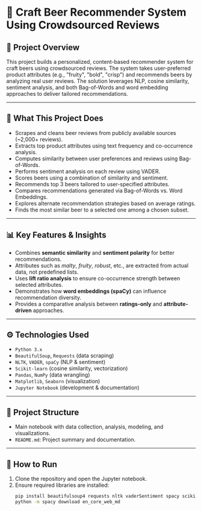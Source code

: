 # 🍺 Craft Beer Recommender System Using Crowdsourced Reviews

## 📘 Project Overview
This project builds a personalized, content-based recommender system for craft beers using crowdsourced reviews. The system takes user-preferred product attributes (e.g., "fruity", "bold", "crisp") and recommends beers by analyzing real user reviews. The solution leverages NLP, cosine similarity, sentiment analysis, and both Bag-of-Words and word embedding approaches to deliver tailored recommendations.

---

## 🧠 What This Project Does
- Scrapes and cleans beer reviews from publicly available sources (~2,000+ reviews).
- Extracts top product attributes using text frequency and co-occurrence analysis.
- Computes similarity between user preferences and reviews using Bag-of-Words.
- Performs sentiment analysis on each review using VADER.
- Scores beers using a combination of similarity and sentiment.
- Recommends top 3 beers tailored to user-specified attributes.
- Compares recommendations generated via Bag-of-Words vs. Word Embeddings.
- Explores alternate recommendation strategies based on average ratings.
- Finds the most similar beer to a selected one among a chosen subset.

---

## 📊 Key Features & Insights
- Combines **semantic similarity** and **sentiment polarity** for better recommendations.
- Attributes such as *malty*, *fruity*, *robust*, etc., are extracted from actual data, not predefined lists.
- Uses **lift ratio analysis** to ensure co-occurrence strength between selected attributes.
- Demonstrates how **word embeddings (spaCy)** can influence recommendation diversity.
- Provides a comparative analysis between **ratings-only** and **attribute-driven** approaches.

---

## ⚙️ Technologies Used
- `Python 3.x`
- `BeautifulSoup`, `Requests` (data scraping)
- `NLTK`, `VADER`, `spaCy` (NLP & sentiment)
- `Scikit-learn` (cosine similarity, vectorization)
- `Pandas`, `NumPy` (data wrangling)
- `Matplotlib`, `Seaborn` (visualization)
- `Jupyter Notebook` (development & documentation)

---

## 📂 Project Structure
-  Main notebook with data collection, analysis, modeling, and visualizations.
- `README.md`: Project summary and documentation.

---

## 🚀 How to Run
1. Clone the repository and open the Jupyter notebook.
2. Ensure required libraries are installed:
   ```bash
   pip install beautifulsoup4 requests nltk vaderSentiment spacy scikit-learn pandas matplotlib seaborn
   python -m spacy download en_core_web_md

